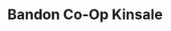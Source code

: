 ---
title: "Bandon Co-Op Kinsale"
url: /kinsale/bandon-co-op-kinsale-farm-lane/
shop: garden centre
---